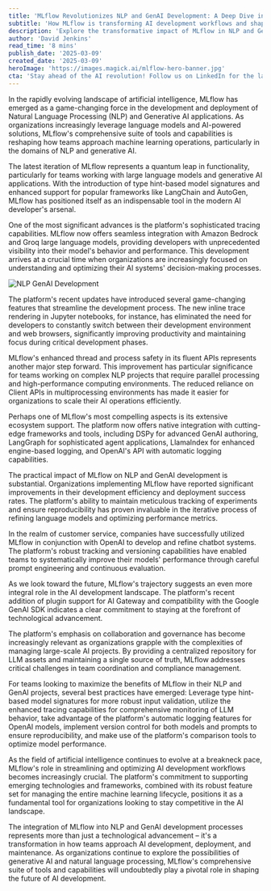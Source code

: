 ```yaml
---
title: 'MLflow Revolutionizes NLP and GenAI Development: A Deep Dive into the Future of Machine Learning Operations'
subtitle: 'How MLflow is transforming AI development workflows and shaping the future of machine learning operations'
description: 'Explore the transformative impact of MLflow in NLP and Generative AI development, highlighting new features and integrations that enhance AI workflows and deployment strategies.'
author: 'David Jenkins'
read_time: '8 mins'
publish_date: '2025-03-09'
created_date: '2025-03-09'
heroImage: 'https://images.magick.ai/mlflow-hero-banner.jpg'
cta: 'Stay ahead of the AI revolution! Follow us on LinkedIn for the latest insights on MLflow and cutting-edge developments in machine learning operations.'
---
```


In the rapidly evolving landscape of artificial intelligence, MLflow has emerged as a game-changing force in the development and deployment of Natural Language Processing (NLP) and Generative AI applications. As organizations increasingly leverage language models and AI-powered solutions, MLflow's comprehensive suite of tools and capabilities is reshaping how teams approach machine learning operations, particularly in the domains of NLP and generative AI.

The latest iteration of MLflow represents a quantum leap in functionality, particularly for teams working with large language models and generative AI applications. With the introduction of type hint-based model signatures and enhanced support for popular frameworks like LangChain and AutoGen, MLflow has positioned itself as an indispensable tool in the modern AI developer's arsenal.

One of the most significant advances is the platform's sophisticated tracing capabilities. MLflow now offers seamless integration with Amazon Bedrock and Groq large language models, providing developers with unprecedented visibility into their model's behavior and performance. This development arrives at a crucial time when organizations are increasingly focused on understanding and optimizing their AI systems' decision-making processes.

![NLP GenAI Development](https://images.magick.ai/mlflow-hero-banner.jpg)

The platform's recent updates have introduced several game-changing features that streamline the development process. The new inline trace rendering in Jupyter notebooks, for instance, has eliminated the need for developers to constantly switch between their development environment and web browsers, significantly improving productivity and maintaining focus during critical development phases.

MLflow's enhanced thread and process safety in its fluent APIs represents another major step forward. This improvement has particular significance for teams working on complex NLP projects that require parallel processing and high-performance computing environments. The reduced reliance on Client APIs in multiprocessing environments has made it easier for organizations to scale their AI operations efficiently.

Perhaps one of MLflow's most compelling aspects is its extensive ecosystem support. The platform now offers native integration with cutting-edge frameworks and tools, including DSPy for advanced GenAI authoring, LangGraph for sophisticated agent applications, LlamaIndex for enhanced engine-based logging, and OpenAI's API with automatic logging capabilities.

The practical impact of MLflow on NLP and GenAI development is substantial. Organizations implementing MLflow have reported significant improvements in their development efficiency and deployment success rates. The platform's ability to maintain meticulous tracking of experiments and ensure reproducibility has proven invaluable in the iterative process of refining language models and optimizing performance metrics.

In the realm of customer service, companies have successfully utilized MLflow in conjunction with OpenAI to develop and refine chatbot systems. The platform's robust tracking and versioning capabilities have enabled teams to systematically improve their models' performance through careful prompt engineering and continuous evaluation.

As we look toward the future, MLflow's trajectory suggests an even more integral role in the AI development landscape. The platform's recent addition of plugin support for AI Gateway and compatibility with the Google GenAI SDK indicates a clear commitment to staying at the forefront of technological advancement.

The platform's emphasis on collaboration and governance has become increasingly relevant as organizations grapple with the complexities of managing large-scale AI projects. By providing a centralized repository for LLM assets and maintaining a single source of truth, MLflow addresses critical challenges in team coordination and compliance management.

For teams looking to maximize the benefits of MLflow in their NLP and GenAI projects, several best practices have emerged: Leverage type hint-based model signatures for more robust input validation, utilize the enhanced tracing capabilities for comprehensive monitoring of LLM behavior, take advantage of the platform's automatic logging features for OpenAI models, implement version control for both models and prompts to ensure reproducibility, and make use of the platform's comparison tools to optimize model performance.

As the field of artificial intelligence continues to evolve at a breakneck pace, MLflow's role in streamlining and optimizing AI development workflows becomes increasingly crucial. The platform's commitment to supporting emerging technologies and frameworks, combined with its robust feature set for managing the entire machine learning lifecycle, positions it as a fundamental tool for organizations looking to stay competitive in the AI landscape.

The integration of MLflow into NLP and GenAI development processes represents more than just a technological advancement – it's a transformation in how teams approach AI development, deployment, and maintenance. As organizations continue to explore the possibilities of generative AI and natural language processing, MLflow's comprehensive suite of tools and capabilities will undoubtedly play a pivotal role in shaping the future of AI development.